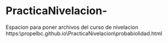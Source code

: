 # PracticaNivelacion-
Espacion para poner archivos del curso de nivelacion
https:\\propelbc.github.io\PracticaNivelacion\probabiolidad.html

